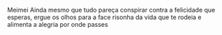 Meimei
Ainda mesmo que tudo pareça conspirar contra a felicidade que esperas, ergue os olhos para a face risonha da vida que te rodeia e alimenta a alegria por onde passes 
